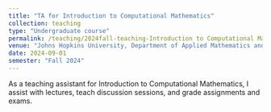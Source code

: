 ```yaml
---
title: "TA for Introduction to Computational Mathematics"
collection: teaching
type: "Undergraduate course"
permalink: /teaching/2024fall-teaching-Introduction to Computational Mathematics
venue: "Johns Hopkins University, Department of Applied Mathematics and Statistics"
date: 2024-09-01
semester: "Fall 2024"
---
```


As a teaching assistant for Introduction to Computational Mathematics, I assist with lectures, teach discussion sessions, and grade assignments and exams. 
